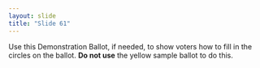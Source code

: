 ```yaml
---
layout: slide
title: "Slide 61"
---
```


Use this Demonstration Ballot, if needed, to show voters how to fill in the circles on the ballot. **Do not use** the yellow sample ballot to do this.